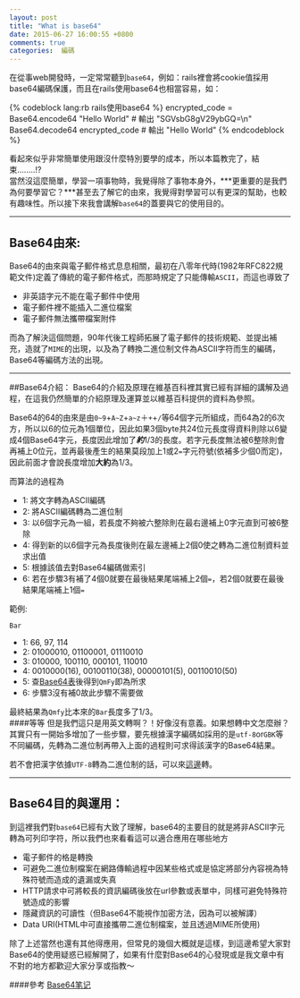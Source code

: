 ```yaml
---
layout: post
title: "What is base64"
date: 2015-06-27 16:00:55 +0800
comments: true
categories:  編碼
---
```

在從事web開發時，一定常常聽到`base64`，例如：rails裡會將cookie值採用base64編碼保護，而且在rails使用base64也相當容易，如：  

{% codeblock lang:rb rails使用base64 %}
	encrypted_code = Base64.encode64 "Hello World"
	# 輸出 "SGVsbG8gV29ybGQ=\n"
	Base64.decode64 encrypted_code
	# 輸出 "Hello World"
{% endcodeblock %}

看起來似乎非常簡單使用跟沒什麼特別要學的成本，所以本篇教完了，結束........!?  
當然沒這麼簡單，學習一項事物時，我覺得除了事物本身外，***更重要的是我們為何要學習它？***甚至去了解它的由來，我覺得對學習可以有更深的幫助，也較有趣味性。所以接下來我會講解`base64`的蓋要與它的使用目的。
<!--more-->
---
## Base64由來:

Base64的由來與電子郵件格式息息相關，最初在八零年代時(1982年RFC822規範文件)定義了傳統的電子郵件格式，而那時規定了只能傳輸`ASCII`，而這也導致了  

* 非英語字元不能在電子郵件中使用
* 電子郵件裡不能插入二進位檔案
* 電子郵件無法攜帶檔案附件

而為了解決這個問題，90年代後工程師拓展了電子郵件的技術規範、並提出補充，造就了`MIME`的出現，以及為了轉換二進位制文件為ASCII字符而生的編碼，Base64等編碼方法的出現。

---
##Base64介紹：
Base64的介紹及原理在維基百科裡其實已經有詳細的講解及過程，在這我仍然簡單的介紹原理及運算並以維基百科提供的資料為參照。

Base64的64的由來是由`0~9`+`A~Z`+`a~z`＋`+`+`/`等64個字元所組成，而64為2的6次方，所以以6的位元為1個單位，因此如果3個byte共24位元長度得資料則除以6變成4個Base64字元，長度因此增加了***約***1/3的長度。若字元長度無法被6整除則會再補上0位元，並再最後產生的結果莫段加上1或2`=`字元符號(依補多少個0而定)，因此前面才會說長度增加**大約**為1/3。

而算法的過程為

* 1: 將文字轉為ASCII編碼
* 2: 將ASCII編碼轉為二進位制
* 3: 以6個字元為一組，若長度不夠被六整除則在最右邊補上0字元直到可被6整除
* 4: 得到新的以6個字元為長度後則在最左邊補上2個0使之轉為二進位制資料並求出值
* 5: 根據該值去對Base64編碼做索引
* 6: 若在步驟3有補了4個0就要在最後結果尾端補上2個`=`，若2個0就要在最後結果尾端補上1個`=`

範例:

`Bar`

* 1: 66,        97,        114
* 2: 01000010, 01100001,   01110010
* 3: 010000, 100110, 000101, 110010
* 4: 0010000(16), 00100110(38), 00000101(5), 00110010(50)
* 5: 查[Base64表](http://www.dotnetspider.com/attachments/Resources/41901-12628-base-64-table.png)後得到`QmFy`即為所求
* 6: 步驟3沒有補0故此步驟不需要做

最終結果為`Qmfy`比本來的`Bar`長度多了1/3。  
####等等
但是我們這只是用英文轉啊？！好像沒有意義。如果想轉中文怎麼辦？其實只有一開始多增加了一些步驟，要先根據漢字編碼如採用的是`utf-8`or`GBK`等不同編碼，先轉為二進位制再帶入上面的過程則可求得該漢字的Base64結果。

若不會把漢字依據`UTF-8`轉為二進位制的話，可以來[這邊](https://sites.google.com/site/nathanlexwww/tools/utf8-convert)轉。

---
## Base64目的與運用：

到這裡我們對`base64`已經有大致了理解，base64的主要目的就是將非ASCII字元轉為可列印字符，所以我們也來看看這可以適合應用在哪些地方

*  電子郵件的格是轉換
*  可避免二進位制檔案在網路傳輸過程中因某些格式或是協定將部分內容視為特殊符號而造成的遺漏或失真
*  HTTP請求中可將較長的資訊編碼後放在url參數或表單中，同樣可避免特殊符號造成的影響
*  隱藏資訊的可讀性（但Base64不能視作加密方法，因為可以被解譯）
*  Data URI(HTML中可直接攜帶二進位制檔案，並且透過MIME所使用)

除了上述當然也還有其他得應用，但常見的幾個大概就是這樣，到這邊希望大家對Base64的使用疑惑已經解開了，如果有什麼對Base64的心發現或是我文章中有不對的地方都歡迎大家分享或指教～


####參考
[Base64笔记](http://www.ruanyifeng.com/blog/2008/06/base64.html)